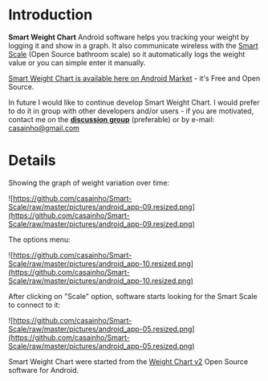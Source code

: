 # Introduction #

**Smart Weight Chart** Android software helps you tracking your weight by logging it and show in a graph. It also communicate wireless with the [Smart Scale](http://code.google.com/p/casainho-projects/wiki/SmartScale) (Open Source bathroom scale) so it automatically logs the weight value or you can simple enter it manually.

[Smart Weight Chart is available here on Android Market](https://market.android.com/details?id=net.casainho.smartweightchart) - it's Free and Open Source.

In future I would like to continue develop Smart Weight Chart. I would prefer to do it in group with other developers and/or users - if you are motivated, contact me on the **[discussion group](http://groups.google.com/group/smart_scale_weight_chart)** (preferable) or by e-mail: casainho@gmail.com

# Details #

Showing the graph of weight variation over time:

![https://github.com/casainho/Smart-Scale/raw/master/pictures/android_app-09.resized.png](https://github.com/casainho/Smart-Scale/raw/master/pictures/android_app-09.resized.png)

The options menu:

![https://github.com/casainho/Smart-Scale/raw/master/pictures/android_app-10.resized.png](https://github.com/casainho/Smart-Scale/raw/master/pictures/android_app-10.resized.png)

After clicking on "Scale" option, software starts looking for the Smart Scale to connect to it:

![https://github.com/casainho/Smart-Scale/raw/master/pictures/android_app-05.resized.png](https://github.com/casainho/Smart-Scale/raw/master/pictures/android_app-05.resized.png)

Smart Weight Chart were started from the [Weight Chart v2](http://code.google.com/p/weight-chart/) Open Source software for Android.